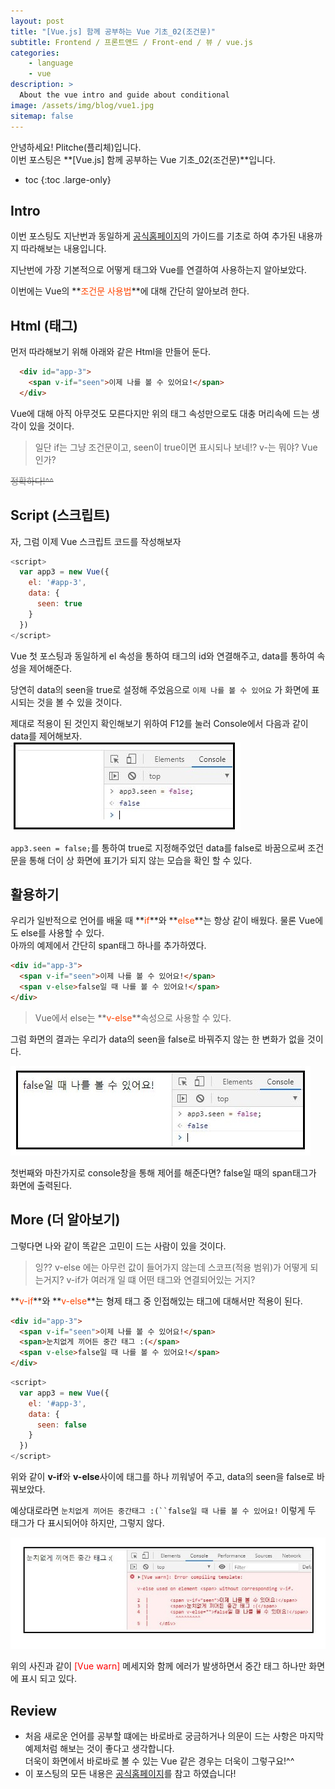 ```yaml
---
layout: post
title: "[Vue.js] 함께 공부하는 Vue 기초_02(조건문)"
subtitle: Frontend / 프론트앤드 / Front-end / 뷰 / vue.js
categories:
    - language
    - vue
description: >
  About the vue intro and guide about conditional
image: /assets/img/blog/vue1.jpg
sitemap: false
---
```


안녕하세요! Plitche(플리체)입니다.  
이번 포스팅은 **[Vue.js] 함께 공부하는 Vue 기초_02(조건문)**입니다.  

* toc
{:toc .large-only}

## Intro
이번 포스팅도 지난번과 동일하게 [공식홈페이지](https://kr.vuejs.org/v2/guide/index.html)의 가이드를 기초로 하여 추가된 내용까지 따라해보는 내용입니다.  

지난번에 가장 기본적으로 어떻게 태그와 Vue를 연결하여 사용하는지 알아보았다.  

이번에는 Vue의 **<font color="orangered">조건문 사용법</font>**에 대해 간단히 알아보려 한다.

## Html (태그)
먼저 따라해보기 위해 아래와 같은 Html을 만들어 둔다.
```html
  <div id="app-3">
    <span v-if="seen">이제 나를 볼 수 있어요!</span>
  </div>
```

Vue에 대해 아직 아무것도 모른다지만 위의 태그 속성만으로도 대충 머리속에 드는 생각이 있을 것이다.  

> 일단 if는 그냥 조건문이고, seen이 true이면 표시되나 보네!? v-는 뭐야? Vue인가?  

~~<font color="gray">정확하다!^^</font>~~

## Script (스크립트)
자, 그럼 이제 Vue 스크립트 코드를 작성해보자  
```js
<script>
  var app3 = new Vue({
    el: '#app-3',
    data: {
      seen: true
    }
  })
</script>
```

Vue 첫 포스팅과 동일하게 el 속성을 통하여 태그의 id와 연결해주고, data를 통하여 속성을 제어해준다.  

당연히 data의 seen을 true로 설정해 주었음으로 `이제 나를 볼 수 있어요` 가 화면에 표시되는 것을 볼 수 있을 것이다.

제대로 적용이 된 것인지 확인해보기 위하여 F12를 눌러 Console에서 다음과 같이 data를 제어해보자.  
![](/assets/post/vue/20210411/01.JPG)  

`app3.seen = false;`를 통하여 true로 지정해주었던 data를 false로 바꿈으로써 조건문을 통해 더이 상 화면에 표기가 되지 않는 모습을 확인 할 수 있다.

## 활용하기
우리가 일반적으로 언어를 배울 때 **<font color="orangered">if</font>**와 **<font color="orangered">else</font>**는 항상 같이 배웠다. 물론 Vue에도 else를 사용할 수 있다.  
아까의 예제에서 간단히 span태그 하나를 추가하였다.
```html
<div id="app-3">
  <span v-if="seen">이제 나를 볼 수 있어요!</span>
  <span v-else>false일 때 나를 볼 수 있어요!</span>
</div>
```

> Vue에서 else는 **<font color="orangered">v-else</font>**속성으로 사용할 수 있다.  

그럼 화면의 결과는 우리가 data의 seen을 false로 바꿔주지 않는 한 변화가 없을 것이다.  

![](/assets/post/vue/20210411/02.JPG)  

첫번째와 마찬가지로 console창을 통해 제어를 해준다면? false일 때의 span태그가 화면에 출력된다.  

## More (더 알아보기)
그렇다면 나와 같이 똑같은 고민이 드는 사람이 있을 것이다.  

> 잉?? v-else 에는 아무런 값이 들어가지 않는데 스코프(적용 범위)가 어떻게 되는거지? v-if가 여러개 일 떄 어떤 태그와 연결되어있는 거지?  

**<font color="orangered">v-if</font>**와 **<font color="orangered">v-else</font>**는 형제 태그 중 인접해있는 태그에 대해서만 적용이 된다.  

```html
<div id="app-3">
  <span v-if="seen">이제 나를 볼 수 있어요!</span>
  <span>눈치없게 끼어든 중간 태그 :(</span>
  <span v-else>false일 때 나를 볼 수 있어요!</span>
</div>
```

```js
<script>
  var app3 = new Vue({
    el: '#app-3',
    data: {
      seen: false
    }
  })
</script>
```

위와 같이 **v-if**와 **v-else**사이에 태그를 하나 끼워넣어 주고, data의 seen을 false로 바꿔보았다.  

예상대로라면 `눈치없게 끼어든 중간태그 :(``false일 때 나를 볼 수 있어요!` 이렇게 두 태그가 다 표시되어야 하지만, 그렇지 않다.

![](/assets/post/vue/20210411/03.JPG)  

위의 사진과 같이 <font color="red">[Vue warn]</font> 메세지와 함께 에러가 발생하면서 중간 태그 하나만 화면에 표시 되고 있다.

## Review
* 처음 새로운 언어를 공부할 떄에는 바로바로 궁금하거나 의문이 드는 사항은 마지막 예제처럼 해보는 것이 좋다고 생각합니다.  
더욱이 화면에서 바로바로 볼 수 있는 Vue 같은 경우는 더욱이 그렇구요!^^
* 이 포스팅의 모든 내용은 [공식홈페이지](https://kr.vuejs.org/v2/guide/index.html)를 참고 하였습니다!

